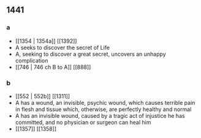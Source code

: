 ## 1441
### a
- [[1354 | 1354a]] [[1392]] 
- A seeks to discover the secret of Life
- A, seeking to discover a great secret, uncovers an unhappy complication
- [[746 | 746 ch B to A]] [[888]] 

### b
- [[552 | 552b]] [[1311]] 
- A has a wound, an invisible, psychic wound, which causes terrible pain in flesh and tissue which, otherwise, are perfectly healthy and normal
- A has an invisible wound, caused by a tragic act of injustice he has committed, and no physician or surgeon can heal him
- [[1357]] [[1358]] 

